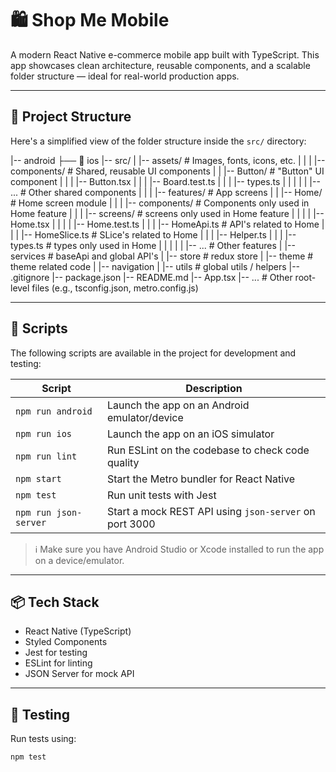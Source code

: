 # 🛍️ Shop Me Mobile

A modern React Native e-commerce mobile app built with TypeScript. This app showcases clean architecture, reusable components, and a scalable folder structure — ideal for real-world production apps.

---

## 📁 Project Structure

Here's a simplified view of the folder structure inside the `src/` directory:

|-- android
├── 📁 ios
|-- src/
|   |-- assets/ # Images, fonts, icons, etc.
|   |
|   |-- components/ # Shared, reusable UI components
|   |  |-- Button/ # "Button" UI component
|   |  | |-- Button.tsx
|   |  | |-- Board.test.ts
|   |  | |-- types.ts
|   |  |
|   |  |-- ... # Other shared components
|   |
|   |-- features/ # App screens
|   |  |-- Home/ # Home screen module
|   |  | |-- components/ # Components only used in Home feature
|   |  | |-- screens/ # screens only used in Home feature
|   |  | |    |-- Home.tsx
|   |  | |    |-- Home.test.ts
|   |  | |-- HomeApi.ts # API's related to Home
|   |  | |-- HomeSlice.ts # SLice's related to Home
|   |  | |-- Helper.ts
|   |  | |-- types.ts # types only used in Home
|   |  |
|   |  |-- ... # Other features
|   |--services # baseApi and global API's
|   |-- store # redux store
|   |-- theme # theme related code
|   |-- navigation
|   |-- utils # global utils / helpers
|-- .gitignore
|-- package.json
|-- README.md
|-- App.tsx
|-- ... # Other root-level files (e.g., tsconfig.json, metro.config.js)

---

## 🚀 Scripts

The following scripts are available in the project for development and testing:

| Script                | Description                                            |
| --------------------- | ------------------------------------------------------ |
| `npm run android`     | Launch the app on an Android emulator/device           |
| `npm run ios`         | Launch the app on an iOS simulator                     |
| `npm run lint`        | Run ESLint on the codebase to check code quality       |
| `npm start`           | Start the Metro bundler for React Native               |
| `npm test`            | Run unit tests with Jest                               |
| `npm run json-server` | Start a mock REST API using `json-server` on port 3000 |

> ℹ️ Make sure you have Android Studio or Xcode installed to run the app on a device/emulator.

---

## 📦 Tech Stack

- React Native (TypeScript)
- Styled Components
- Jest for testing
- ESLint for linting
- JSON Server for mock API

---

## 🧪 Testing

Run tests using:

```bash
npm test

```
